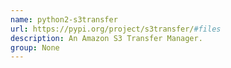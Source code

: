 ```yaml
---
name: python2-s3transfer
url: https://pypi.org/project/s3transfer/#files
description: An Amazon S3 Transfer Manager.
group: None
---
```

